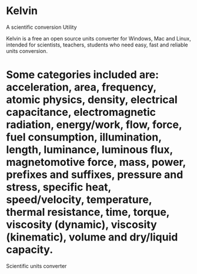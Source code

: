 Kelvin
======
A scientific conversion Utility

Kelvin is a free an open source units converter for Windows, Mac and Linux, intended for scientists, teachers, students who need easy, fast and reliable units conversion.

Some categories included are: acceleration, area, frequency, atomic physics, density, electrical capacitance, electromagnetic radiation, energy/work, flow, force, fuel consumption, illumination, length, luminance, luminous flux, magnetomotive force, mass, power, prefixes and suffixes, pressure and stress, specific heat, speed/velocity, temperature, thermal resistance, time, torque, viscosity (dynamic), viscosity (kinematic), volume and dry/liquid capacity.
=======
Scientific units converter
